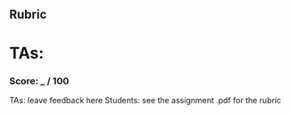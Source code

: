 ## Rubric

# TAs:
### Score: _ / 100
TAs: leave feedback here
Students: see the assignment .pdf for the rubric